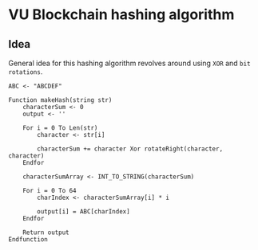 # VU Blockchain hashing algorithm

## Idea

General idea for this hashing algorithm revolves around using `XOR` and `bit rotations`.

```
ABC <- "ABCDEF"

Function makeHash(string str)
    characterSum <- 0
    output <- ''

    For i = 0 To Len(str)
        character <- str[i]
        
        characterSum += character Xor rotateRight(character, character)
    Endfor
    
    characterSumArray <- INT_TO_STRING(characterSum)
    
    For i = 0 To 64
        charIndex <- characterSumArray[i] * i
        
        output[i] = ABC[charIndex]
    Endfor
    
    Return output
Endfunction        
```